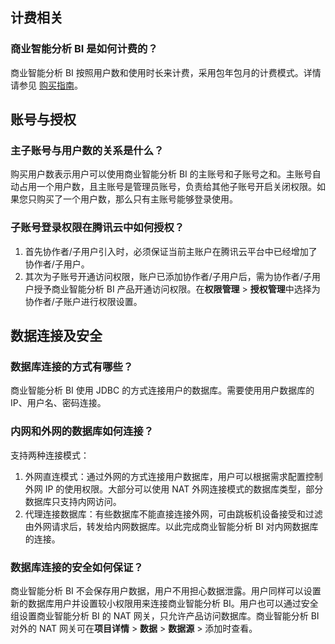 ## 计费相关
### 商业智能分析 BI 是如何计费的？
商业智能分析 BI 按照用户数和使用时长来计费，采用包年包月的计费模式。详情请参见 [购买指南](https://cloud.tencent.com/document/product/590/19140)。

## 账号与授权
### 主子账号与用户数的关系是什么？
购买用户数表示用户可以使用商业智能分析 BI 的主账号和子账号之和。主账号自动占用一个用户数，且主账号是管理员账号，负责给其他子账号开启关闭权限。如果您只购买了一个用户数，那么只有主账号能够登录使用。

### 子账号登录权限在腾讯云中如何授权？
1. 首先协作者/子用户引入时，必须保证当前主账户在腾讯云平台中已经增加了协作者/子用户。
2. 其次为子账号开通访问权限，账户已添加协作者/子用户后，需为协作者/子用户授予商业智能分析 BI 产品开通访问权限。在**权限管理** > **授权管理**中选择为协作者/子账户进行权限设置。



## 数据连接及安全
### 数据库连接的方式有哪些？
商业智能分析 BI 使用 JDBC 的方式连接用户的数据库。需要使用用户数据库的 IP、用户名、密码连接。

### 内网和外网的数据库如何连接？
支持两种连接模式：
1.  外网直连模式：通过外网的方式连接用户数据库，用户可以根据需求配置控制外网 IP 的使用权限。大部分可以使用 NAT 外网连接模式的数据库类型，部分数据库只支持内网访问。
2. 代理连接数据库：有些数据库不能直接连接外网，可由跳板机设备接受和过滤由外网请求后，转发给内网数据库。以此完成商业智能分析 BI 对内网数据库的连接。

### 数据库连接的安全如何保证？
商业智能分析 BI 不会保存用户数据，用户不用担心数据泄露。用户同样可以设置新的数据库用户并设置较小权限用来连接商业智能分析 BI。用户也可以通过安全组设置商业智能分析 BI 的 NAT 网关，只允许产品访问数据库。商业智能分析 BI 对外的 NAT 网关可在**项目详情** > **数据** > **数据源** > 添加时查看。

